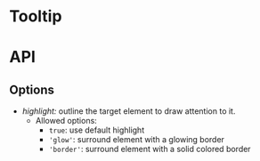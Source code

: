 # Tooltip

# API

## Options

* *highlight:* outline the target element to draw attention to it.
  * Allowed options:
    * `true`: use default highlight
    * `'glow'`: surround element with a glowing border
    * `'border'`: surround element with a solid colored border